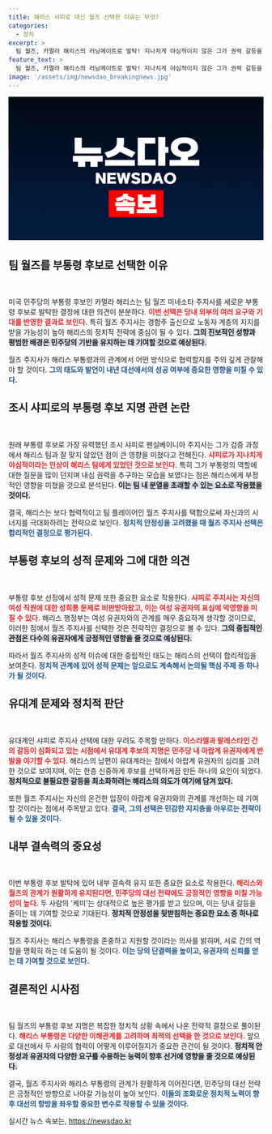 ```yaml
---
title: 해리스 샤피로 대신 월즈 선택한 이유는 무엇?
categories:
  - 정치
excerpt: >
  팀 월즈, 카멀라 해리스의 러닝메이트로 발탁! 지나치게 야심적이지 않은 그가 권력 갈등을 최소화하며 진보의 구심점으로 떠오르고 있다. 유대계와 성적 논란을 피할 해결책으로 그의 조화로운 스타일에 주목!
feature_text: >
  팀 월즈, 카멀라 해리스의 러닝메이트로 발탁! 지나치게 야심적이지 않은 그가 권력 갈등을 최소화하며 진보의 구심점으로 떠오르고 있다. 유대계와 성적 논란을 피할 해결책으로 그의 조화로운 스타일에 주목!
image: '/assets/img/newsdao_breakingnews.jpg'
---
```


<p><img src="/assets/img/newsdao_breakingnews.jpg" alt="implanttips 속보" /></p>

<h2 data-ke-size="size26">팀 월즈를 부통령 후보로 선택한 이유</h2>

<p data-ke-size="size16">&nbsp;</p>

<p>미국 민주당의 부통령 후보인 카멀라 해리스는 팀 월즈 미네소타 주지사를 새로운 부통령 후보로 발탁한 결정에 대한 의견이 분분하다. <b><span style="color: #ee2323;">이번 선택은 당내 외부의 여러 요구와 기대를 반영한 결과로 보인다.</span></b> 특히 월즈 주지사는 경합주 출신으로 노동자 계층의 지지를 받을 가능성이 높아 해리스의 정치적 전략에 중심이 될 수 있다. <b><span style="background-color: #21538527;">그의 진보적인 성향과 평범한 배경은 민주당의 기반을 유지하는 데 기여할 것으로 예상된다.</span></b></p>

<p>월즈 주지사가 해리스 부통령과의 관계에서 어떤 방식으로 협력할지를 주의 깊게 관찰해야 할 것이다. <b><span style="color: #1a5490;">그의 태도와 발언이 내년 대선에서의 성공 여부에 중요한 영향을 미칠 수 있다.</span></b></p>

<h2 data-ke-size="size26">조시 샤피로의 부통령 후보 지명 관련 논란</h2>

<p data-ke-size="size16">&nbsp;</p>

<p>원래 부통령 후보로 가장 유력했던 조시 샤피로 펜실베이니아 주지사는 그가 검증 과정에서 해리스 팀과 잘 맞지 않았던 점이 큰 영향을 미쳤다고 전해진다. <b><span style="color: #ee2323;">샤피로가 지나치게 야심적이라는 인상이 해리스 팀에게 있었던 것으로 보인다.</span></b> 특히 그가 부통령의 역할에 대한 질문을 많이 던지며 내심 권력을 추구하는 모습을 보였다는 점은 해리스에게 부정적인 영향을 미쳤을 것으로 분석된다. <b><span style="background-color: #21538527;">이는 팀 내 분열을 초래할 수 있는 요소로 작용했을 것이다.</span></b></p>

<p>결국, 해리스는 보다 협력적이고 팀 플레이어인 월즈 주지사를 택함으로써 자신과의 시너지를 극대화하려는 전략으로 보인다. <b><span style="color: #1a5490;">정치적 안정성을 고려했을 때 월즈 주지사 선택은 합리적인 결정으로 평가된다.</span></b></p>

<h2 data-ke-size="size26">부통령 후보의 성적 문제와 그에 대한 의견</h2>

<p data-ke-size="size16">&nbsp;</p>

<p>부통령 후보 선정에서 성적 문제 또한 중요한 요소로 작용한다. <b><span style="color: #ee2323;">샤피로 주지사는 자신의 여성 직원에 대한 성희롱 문제로 비판받아왔고, 이는 여성 유권자의 표심에 악영향을 미칠 수 있다.</span></b> 해리스 행정부는 여성 유권자와의 관계를 매우 중요하게 생각할 것이므로, 이러한 점에서 월즈 주지사를 선택한 것은 전략적인 결정으로 볼 수 있다. <b><span style="background-color: #21538527;">그의 중립적인 관점은 다수의 유권자에게 긍정적인 영향을 줄 것으로 예상된다.</span></b></p>

<p>따라서 월즈 주지사의 성적 이슈에 대한 중립적인 태도는 해리스의 선택이 합리적임을 보여준다. <b><span style="color: #1a5490;">정치적 관계에 있어 성적 문제는 앞으로도 계속해서 논의될 핵심 주제 중 하나가 될 것이다.</span></b></p>

<h2 data-ke-size="size26">유대계 문제와 정치적 판단</h2>

<p data-ke-size="size16">&nbsp;</p>

<p>유대계인 샤피로 주지사 선택에 대한 우려도 주목할 만하다. <b><span style="color: #ee2323;">이스라엘과 팔레스타인 간의 갈등이 심화되고 있는 시점에서 유대계 후보의 지명은 민주당 내 아랍계 유권자에게 반발을 야기할 수 있다.</span></b> 해리스의 남편이 유대계라는 점에서 아랍계 유권자의 심리를 고려한 것으로 보여지며, 이는 한층 신중하게 후보를 선택하게끔 만든 하나의 요인이 되었다. <b><span style="background-color: #21538527;">정치적으로 불필요한 갈등을 최소화하려는 해리스의 의도가 여기에 담겨 있다.</span></b></p>

<p>또한 월즈 주지사는 자신의 온건한 입장이 아랍계 유권자와의 관계를 개선하는 데 기여할 것이라는 점에서 주목받고 있다. <b><span style="color: #1a5490;">결국, 그의 선택은 민감한 지지층을 아우르는 전략이 될 수 있을 것이다.</span></b></p>

<h2 data-ke-size="size26">내부 결속력의 중요성</h2>

<p data-ke-size="size16">&nbsp;</p>

<p>이번 부통령 후보 발탁에 있어 내부 결속력 유지 또한 중요한 요소로 작용한다. <b><span style="color: #ee2323;">해리스와 월즈의 관계가 원활하게 유지된다면, 민주당의 대선 전략에도 긍정적인 영향을 미칠 가능성이 높다.</span></b> 두 사람의 '케미'는 상대적으로 높은 평가를 받고 있으며, 이는 당내 갈등을 줄이는 데 기여할 것으로 기대된다. <b><span style="background-color: #21538527;">정치적 안정성을 뒷받침하는 중요한 요소 중 하나로 작용할 것이다.</span></b></p>

<p>월즈 주지사는 해리스 부통령을 존중하고 지원할 것이라는 의사를 밝히며, 서로 간의 역할을 명확히 하는 데 도움이 될 것이다. <b><span style="color: #1a5490;">이는 당의 단결력을 높이고, 유권자의 신뢰를 얻는 데 기여할 것으로 보인다.</span></b></p>

<h2 data-ke-size="size26">결론적인 시사점</h2>

<p data-ke-size="size16">&nbsp;</p>

<p>팀 월즈의 부통령 후보 지명은 복잡한 정치적 상황 속에서 나온 전략적 결정으로 풀이된다. <b><span style="color: #ee2323;">해리스 부통령은 다양한 이해관계를 고려하며 최적의 선택을 한 것으로 보인다.</span></b> 앞으로 대선에서 두 사람의 협력이 어떻게 이루어질지가 중요한 관건이 될 것이다. <b><span style="background-color: #21538527;">정치적 안정성과 유권자의 다양한 요구를 수용하는 능력이 향후 선거에 영향을 줄 것으로 예상된다.</span></b></p>

<p>결국, 월즈 주지사와 해리스 부통령의 관계가 원활하게 이어진다면, 민주당의 대선 전략은 긍정적인 방향으로 나아갈 가능성이 높아 보인다. <b><span style="color: #1a5490;">이들의 조화로운 정치적 노력이 향후 대선의 향방을 좌우할 중요한 변수로 작용할 수 있을 것이다.</span></b></p>
실시간 뉴스 속보는, <a href="https://newsdao.kr" rel="dofollow">https://newsdao.kr</a>


